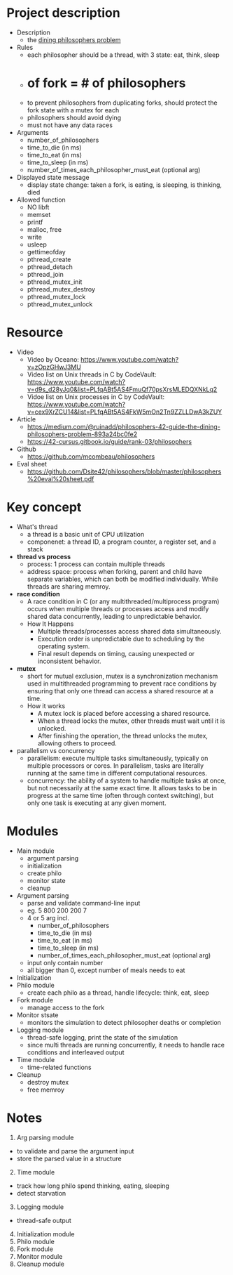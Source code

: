 # Project description
- Description
    - the [dining philosophers problem](https://en.wikipedia.org/wiki/Dining_philosophers_problem)
- Rules
    - each philosopher should be a thread, with 3 state: eat, think, sleep
    - # of fork = # of philosophers
    - to prevent philosophers from duplicating forks, should protect the fork state with a mutex for each
    - philosophers should avoid dying
    - must not have any data races
- Arguments
    - number_of_philosophers
    - time_to_die (in ms)
    - time_to_eat (in ms)
    - time_to_sleep (in ms)
    - number_of_times_each_philosopher_must_eat (optional arg)
- Displayed state message
    - display state change: taken a fork, is eating, is sleeping, is thinking, died
- Allowed function
    - NO libft
    - memset
    - printf
    - malloc, free
    - write
    - usleep
    - gettimeofday
    - pthread_create
    - pthread_detach
    - pthread_join
    - pthread_mutex_init
    - pthread_mutex_destroy
    - pthread_mutex_lock
    - pthread_mutex_unlock

# Resource
- Video
  - Video by Oceano: https://www.youtube.com/watch?v=zOpzGHwJ3MU
  - Video list on Unix threads in C by CodeVault: https://www.youtube.com/watch?v=d9s_d28yJq0&list=PLfqABt5AS4FmuQf70psXrsMLEDQXNkLq2
  - Vidoe list on Unix processes in C by CodeVault: https://www.youtube.com/watch?v=cex9XrZCU14&list=PLfqABt5AS4FkW5mOn2Tn9ZZLLDwA3kZUY
- Article
  - https://medium.com/@ruinadd/philosophers-42-guide-the-dining-philosophers-problem-893a24bc0fe2
  - https://42-cursus.gitbook.io/guide/rank-03/philosophers
- Github
  - https://github.com/mcombeau/philosophers
- Eval sheet
  - https://github.com/Dsite42/philosophers/blob/master/philosophers%20eval%20sheet.pdf

# Key concept
- What's thread
  - a thread is a basic unit of CPU utilization
  - componenet: a thread ID, a program counter, a register set, and a stack
- **thread vs process**
  - process: 1 process can contain multiple threads
  - address space: process when forking, parent and child have separate variables, which can both be modified individually. While threads are sharing memroy.
- **race condition**
  - A race condition in C (or any multithreaded/multiprocess program) occurs when multiple threads or processes access and modify shared data concurrently, leading to unpredictable behavior.
  - How It Happens
    - Multiple threads/processes access shared data simultaneously.
    - Execution order is unpredictable due to scheduling by the operating system.
    - Final result depends on timing, causing unexpected or inconsistent behavior.
- **mutex**
  - short for mutual exclusion, mutex is a synchronization mechanism used in multithreaded programming to prevent race conditions by ensuring that only one thread can access a shared resource at a time.
  - How it works
    - A mutex lock is placed before accessing a shared resource.
    - When a thread locks the mutex, other threads must wait until it is unlocked.
    - After finishing the operation, the thread unlocks the mutex, allowing others to proceed.
- parallelism vs concurrency
  - parallelism: execute multiple tasks simultaneously, typically on multiple processors or cores. In parallelism, tasks are literally running at the same time in different computational resources.
  - concurrency: the ability of a system to handle multiple tasks at once, but not necessarily at the same exact time. It allows tasks to be in progress at the same time (often through context switching), but only one task is executing at any given moment.

# Modules
- Main module
  - argument parsing
  - initialization
  - create philo
  - monitor state
  - cleanup
- Argument parsing
  - parse and validate command-line input
  - eg. 5 800 200 200 7
  - 4 or 5 arg incl. 
    - number_of_philosophers
    - time_to_die (in ms)
    - time_to_eat (in ms)
    - time_to_sleep (in ms)
    - number_of_times_each_philosopher_must_eat (optional arg)
  - input only contain number
  - all bigger than 0, except number of meals needs to eat
- Initialization
- Philo module
  - create each philo as a thread, handle lifecycle: think, eat, sleep
- Fork module
  - manage access to the fork
- Monitor stsate
  - monitors the simulation to detect philosopher deaths or completion
- Logging module
  - thread-safe logging, print the state of the simulation
  - since multi threads are running concurrently, it needs to handle race conditions and interleaved output
- Time module
  - time-related functions
- Cleanup
  - destroy mutex
  - free memroy

# Notes
1. Arg parsing module
  - to validate and parse the argument input
  - store the parsed value in a structure
2. Time module
  - track how long philo spend thinking, eating, sleeping
  - detect starvation
3. Logging module
  - thread-safe output
4. Initialization module
5. Philo module
6. Fork module
7. Monitor module
8. Cleanup module
